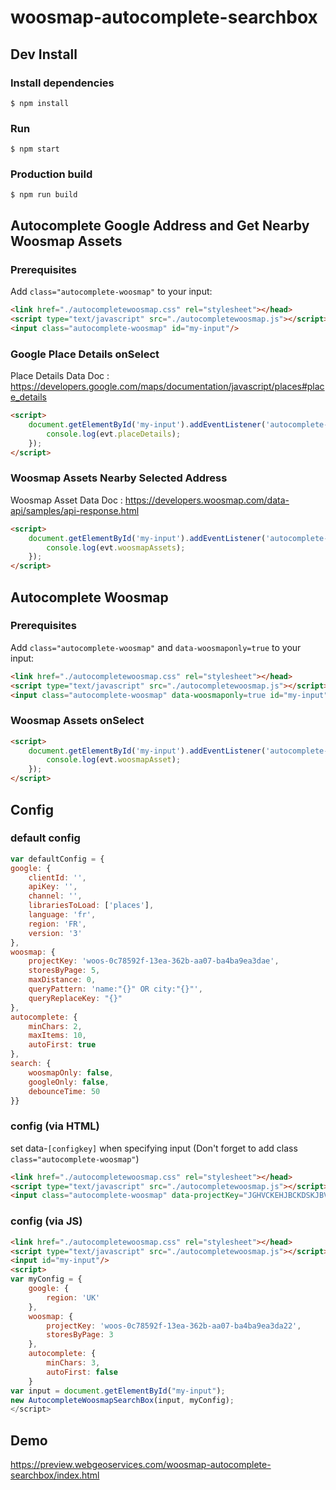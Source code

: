 # woosmap-autocomplete-searchbox

## Dev Install
### Install dependencies

```ShellSession
$ npm install
```

### Run
```ShellSession
$ npm start
```

### Production build
```ShellSession
$ npm run build
```


## Autocomplete Google Address and Get Nearby Woosmap Assets
### Prerequisites

Add `class="autocomplete-woosmap"` to your input:

```html
<link href="./autocompletewoosmap.css" rel="stylesheet"></head>
<script type="text/javascript" src="./autocompletewoosmap.js"></script></body>
<input class="autocomplete-woosmap" id="my-input"/>
``` 

### Google Place Details onSelect

Place Details Data Doc : https://developers.google.com/maps/documentation/javascript/places#place_details

```html
<script>
    document.getElementById('my-input').addEventListener('autocomplete-woosmap-selectcomplete', function (evt) {
        console.log(evt.placeDetails);
    });
</script>
``` 

### Woosmap Assets Nearby Selected Address

Woosmap Asset Data Doc : https://developers.woosmap.com/data-api/samples/api-response.html

```html
<script>
    document.getElementById('my-input').addEventListener('autocomplete-woosmap-assetcomplete', function (evt) {
        console.log(evt.woosmapAssets);
    });
</script>
```


## Autocomplete Woosmap
### Prerequisites

Add `class="autocomplete-woosmap"` and `data-woosmaponly=true` to your input:

```html
<link href="./autocompletewoosmap.css" rel="stylesheet"></head>
<script type="text/javascript" src="./autocompletewoosmap.js"></script></body>
<input class="autocomplete-woosmap" data-woosmaponly=true id="my-input"/>
``` 

### Woosmap Assets onSelect

```html
<script>
    document.getElementById('my-input').addEventListener('autocomplete-woosmap-assetcomplete', function (evt) {
        console.log(evt.woosmapAsset);
    });
</script>
```

## Config
### default config
```js
var defaultConfig = {
google: {
    clientId: '',
    apiKey: '',
    channel: '',
    librariesToLoad: ['places'],
    language: 'fr',
    region: 'FR',
    version: '3'
},
woosmap: {
    projectKey: 'woos-0c78592f-13ea-362b-aa07-ba4ba9ea3dae',
    storesByPage: 5,
    maxDistance: 0,
    queryPattern: 'name:"{}" OR city:"{}"',
    queryReplaceKey: "{}"
},
autocomplete: {
    minChars: 2,
    maxItems: 10,
    autoFirst: true
},
search: {
    woosmapOnly: false,
    googleOnly: false,
    debounceTime: 50
}}
```

### config (via HTML)
set data-`[configkey]` when specifying input (Don't forget to add class `class="autocomplete-woosmap"`)
```html
<link href="./autocompletewoosmap.css" rel="stylesheet"></head>
<script type="text/javascript" src="./autocompletewoosmap.js"></script></body>
<input class="autocomplete-woosmap" data-projectKey="JGHVCKEHJBCKDSKJBVXXZLIHFELKF" id="my-input"/>
```

### config (via JS)
```html
<link href="./autocompletewoosmap.css" rel="stylesheet"></head>
<script type="text/javascript" src="./autocompletewoosmap.js"></script></body>
<input id="my-input"/>
<script>
var myConfig = {
    google: {
        region: 'UK'
    },
    woosmap: {
        projectKey: 'woos-0c78592f-13ea-362b-aa07-ba4ba9ea3da22',
        storesByPage: 3
    },
    autocomplete: {
        minChars: 3,
        autoFirst: false
    }
var input = document.getElementById("my-input");
new AutocompleteWoosmapSearchBox(input, myConfig);
</script>
```


## Demo
https://preview.webgeoservices.com/woosmap-autocomplete-searchbox/index.html

